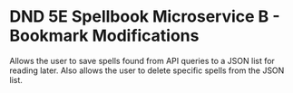 # DND 5E Spellbook Microservice B - Bookmark Modifications
Allows the user to save spells found from API queries to a JSON list for reading later. Also allows the user to delete specific spells from the JSON list. 
